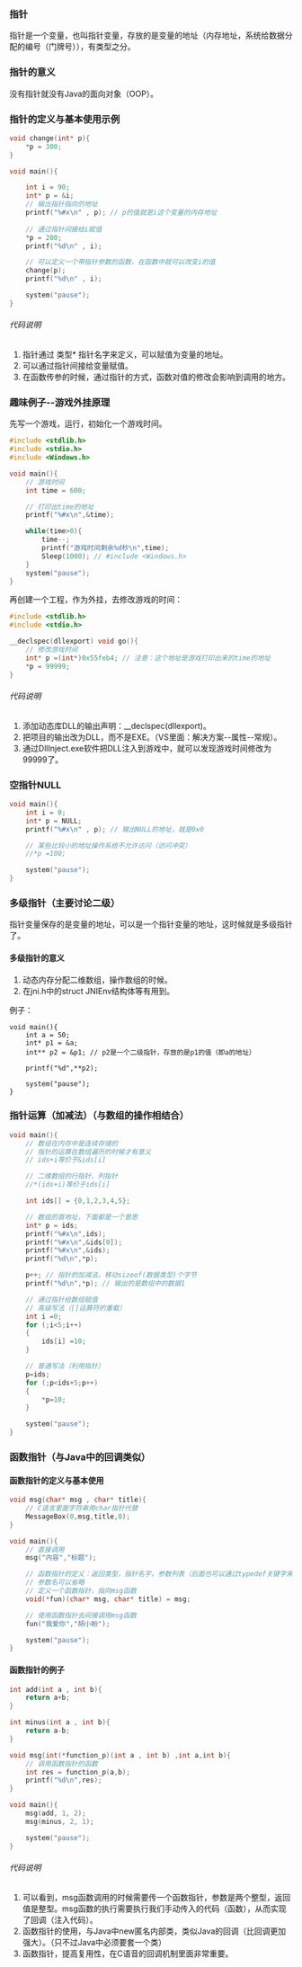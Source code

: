### 指针

指针是一个变量，也叫指针变量，存放的是变量的地址（内存地址，系统给数据分配的编号（门牌号）），有类型之分。

### 指针的意义

没有指针就没有Java的面向对象（OOP）。

### 指针的定义与基本使用示例

```c
void change(int* p){
    *p = 300;
}

void main(){

    int i = 90;
    int* p = &i;
    // 输出指针指向的地址
    printf("%#x\n" , p); // p的值就是i这个变量的内存地址
    
    // 通过指针间接给i赋值
    *p = 200;
    printf("%d\n" , i);

    // 可以定义一个带指针参数的函数，在函数中就可以改变i的值
    change(p);
    printf("%d\n" , i);

    system("pause");
}
```

###### 代码说明

1. 指针通过 类型* 指针名字来定义，可以赋值为变量的地址。
2. 可以通过指针间接给变量赋值。
3. 在函数传参的时候，通过指针的方式，函数对值的修改会影响到调用的地方。

### 趣味例子--游戏外挂原理

先写一个游戏，运行，初始化一个游戏时间。

```c
#include <stdlib.h>
#include <stdio.h>
#include <Windows.h>

void main(){
    // 游戏时间
    int time = 600;

    // 打印出time的地址
    printf("%#x\n",&time);

    while(time>0){
        time--;
        printf("游戏时间剩余%d秒\n",time);
        Sleep(1000); // #include <Windows.h>
    }
    system("pause");
}
```

再创建一个工程，作为外挂，去修改游戏的时间：

```c
#include <stdlib.h>
#include <stdio.h>

__declspec(dllexport) void go(){
    // 修改游戏时间
    int* p =(int*)0x55feb4; // 注意：这个地址是游戏打印出来的time的地址
    *p = 99999;
}
```

###### 代码说明

1. 添加动态库DLL的输出声明：__declspec(dllexport)。
2. 把项目的输出改为DLL，而不是EXE。（VS里面：解决方案--属性--常规）。
3. 通过DllInject.exe软件把DLL注入到游戏中，就可以发现游戏时间修改为99999了。

### 空指针NULL

```c
void main(){
    int i = 0;
    int* p = NULL;
    printf("%#x\n" , p); // 输出NULL的地址，就是0x0

    // 某些比较小的地址操作系统不允许访问（访问冲突）
    //*p =100;

    system("pause");
}
```

### 多级指针（主要讨论二级）

指针变量保存的是变量的地址，可以是一个指针变量的地址，这时候就是多级指针了。

#### 多级指针的意义

1. 动态内存分配二维数组，操作数组的时候。
2. 在jni.h中的struct JNIEnv结构体等有用到。

例子：

```
void main(){
    int a = 50;
    int* p1 = &a;
    int** p2 = &p1; // p2是一个二级指针，存放的是p1的值（即a的地址）

    printf("%d",**p2);

    system("pause");
}
```

### 指针运算（加减法）（与数组的操作相结合）

```c
void main(){
    // 数组在内存中是连续存储的
    // 指针的运算在数组遍历的时候才有意义
    // ids+i等价于&ids[i]

    // 二维数组的行指针、列指针
    //*(ids+i)等价于ids[i]

    int ids[] = {0,1,2,3,4,5};

    // 数组的首地址，下面都是一个意思
    int* p = ids;
    printf("%#x\n",ids);
    printf("%#x\n",&ids[0]);
    printf("%#x\n",&ids);
    printf("%d\n",*p);

    p++; // 指针的加减法，移动sizeof(数据类型)个字节
    printf("%d\n",*p); // 输出的是数组中的数据1

    // 通过指针给数组赋值
    // 高级写法（[]运算符的重载）
    int i =0;
    for (;i<5;i++)
    {
        ids[i] =10;
    }

    // 普通写法（利用指针）
    p=ids;
    for (;p<ids+5;p++)
    {
        *p=10;
    }

    system("pause");
}
```

### 函数指针（与Java中的回调类似）

#### 函数指针的定义与基本使用

```c
void msg(char* msg , char* title){
    // C语言里面字符串用char指针代替
    MessageBox(0,msg,title,0);
}

void main(){
    // 直接调用
    msg("内容","标题");

    // 函数指针的定义：返回类型，指针名字，参数列表（后面也可以通过typedef关键字来定义一个新的类型）
    // 参数名可以省略
    // 定义一个函数指针，指向msg函数
    void(*fun)(char* msg, char* title) = msg;

    // 使用函数指针去间接调用msg函数
    fun("我爱你","胡小盼");

    system("pause");
}
```

#### 函数指针的例子

```c
int add(int a , int b){
    return a+b;
}

int minus(int a , int b){
    return a-b;
}

void msg(int(*function_p)(int a , int b) ,int a,int b){
    // 调用函数指针的函数
    int res = function_p(a,b);
    printf("%d\n",res);
}

void main(){
    msg(add, 1, 2);
    msg(minus, 2, 1);

    system("pause");
}
```

###### 代码说明

1. 可以看到，msg函数调用的时候需要传一个函数指针，参数是两个整型，返回值是整型。msg函数的执行需要执行我们手动传入的代码（函数），从而实现了回调（注入代码）。
2. 函数指针的使用，与Java中new匿名内部类，类似Java的回调（比回调更加强大）。（只不过Java中必须要套一个类）
3. 函数指针，提高复用性，在C语音的回调机制里面非常重要。
